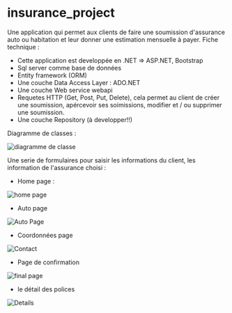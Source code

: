 # insurance_project
Une application qui permet aux clients de faire une soumission d'assurance auto ou habitation et leur donner une estimation mensuelle à payer.
Fiche technique : 
  - Cette application est developpée en .NET => ASP.NET, Bootstrap 
  - Sql server comme base de données
  - Entity framework (ORM)
  - Une couche Data Access Layer : ADO.NET
  - Une couche Web service webapi 
  - Requetes HTTP (Get, Post, Put, Delete), cela permet au client de créer une soumission, apércevoir ses soimissions, modifier et / ou supprimer une soumission.
  - Une couche Repository (à developper!!)
  
 Diagramme de classes : 
 
![diagramme de classe](https://user-images.githubusercontent.com/26189475/85656388-b1012c00-b67e-11ea-8645-a5e9be15da9f.jpg)


Une serie de formulaires pour saisir les informations du client, les information de l'assurance choisi : 

- Home page :

![home page](https://user-images.githubusercontent.com/26189475/85656902-54524100-b67f-11ea-9e7b-b3f19a83b180.jpg)


- Auto page

![Auto Page](https://user-images.githubusercontent.com/26189475/85657155-a98e5280-b67f-11ea-8f72-287b9750a7ef.jpg)


- Coordonnées page

![Contact](https://user-images.githubusercontent.com/26189475/85657223-c1fe6d00-b67f-11ea-8b66-7fc5f47fabc5.jpg)


- Page de confirmation 

![final page](https://user-images.githubusercontent.com/26189475/85657487-199cd880-b680-11ea-9100-333846a44651.jpg)

- le détail des polices 

![Details](https://user-images.githubusercontent.com/26189475/85657672-54067580-b680-11ea-93c8-e6b448d2226c.jpg)
